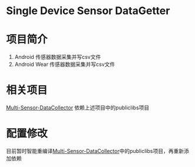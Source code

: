 Single Device Sensor DataGetter
===

# 项目简介
1. Android 传感器数据采集并写csv文件
2. Android Wear 传感器数据采集并写csv文件

# 相关项目
[Multi-Sensor-DataCollector](https://github.com/LeoCai/Multi-Sensor-DataCollector)
依赖上述项目中的publiclibs项目

# 配置修改
目前暂时智能重编译[Multi-Sensor-DataCollector](https://github.com/LeoCai/Multi-Sensor-DataCollector)中的publiclibs项目，再重新添加依赖
